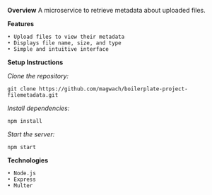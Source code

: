 **Overview**
A microservice to retrieve metadata about uploaded files.

**Features**

    • Upload files to view their metadata
    • Displays file name, size, and type
    • Simple and intuitive interface

**Setup Instructions**

_Clone the repository:_

    git clone https://github.com/magwach/boilerplate-project-filemetadata.git  
    
_Install dependencies:_

    npm install  
    
_Start the server:_

    npm start  
    
**Technologies**

    • Node.js
    • Express
    • Multer
